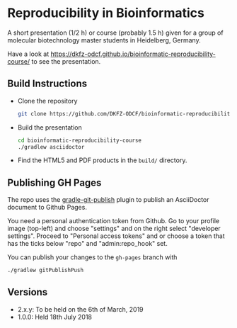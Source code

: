 # Reproducibility in Bioinformatics

A short presentation (1/2 h) or course (probably 1.5 h) given for a group of molecular biotechnology master students in Heidelberg, Germany.

Have a look at https://dkfz-odcf.github.io/bioinformatic-reproducibility-course/ to see the presentation.

## Build Instructions

* Clone the repository
  ```bash
  git clone https://github.com/DKFZ-ODCF/bioinformatic-reproducibility-course.git
  ```

* Build the presentation
  ```bash
  cd bioinformatic-reproducibility-course
  ./gradlew asciidoctor
  ```

* Find the HTML5 and PDF products in the `build/` directory.

## Publishing GH Pages

The repo uses the [gradle-git-publish](https://github.com/ajoberstar/gradle-git-publish) plugin to publish an AsciiDoctor document to Github Pages.

You need a personal authentication token from Github. Go to your profile image (top-left) and choose "settings" and on the right select "developer settings". Proceed to "Personal access tokens" and or choose a token that has the ticks below "repo" and "admin:repo_hook" set.

You can publish your changes to the `gh-pages` branch with

```bash
./gradlew gitPublishPush
```

## Versions

 * 2.x.y: To be held on the 6th of March, 2019
 * 1.0.0: Held 18th July 2018